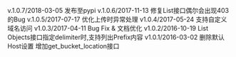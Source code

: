 v.1.0.7/2018-03-05
    发布至pypi
v.1.0.6/2017-11-13
    修复List接口偶尔会出现403的Bug
v.1.0.5/2017-07-17
    优化上传时异常处理
v1.0.4/2017-05-24
    支持自定义域名访问
v1.0.3/2017-04-11
    Bug Fix & 文档优化
v1.0.2/2016-10-19
    List Objects接口指定delimiter时,支持列出Prefix内容
v1.0.1/2016-03-02
    删除默认Host设置
    增加get_bucket_location接口